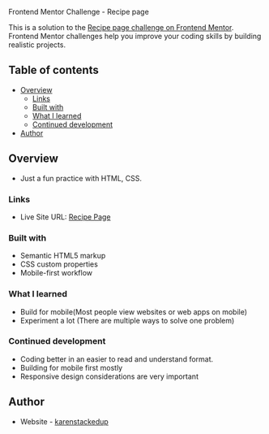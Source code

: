 Frontend Mentor Challenge - Recipe page

This is a solution to the [Recipe page challenge on Frontend Mentor](https://www.frontendmentor.io/challenges/recipe-page-KiTsR8QQKm). Frontend Mentor challenges help you improve your coding skills by building realistic projects.

## Table of contents

- [Overview](#overview)
  - [Links](#links)
  - [Built with](#built-with)
  - [What I learned](#what-i-learned)
  - [Continued development](#continued-development)
- [Author](#author)

## Overview

- Just a fun practice with HTML, CSS.

### Links

- Live Site URL: [Recipe Page](https://karenstackedup.github.io/recipe-page-main/)

### Built with

- Semantic HTML5 markup
- CSS custom properties
- Mobile-first workflow

### What I learned

- Build for mobile(Most people view websites or web apps on mobile)
- Experiment a lot (There are multiple ways to solve one problem)

### Continued development

- Coding better in an easier to read and understand format.
- Building for mobile first mostly
- Responsive design considerations are very important

## Author

- Website - [karenstackedup](https://github.com/karenstackedup)
